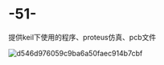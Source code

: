 # -51-
提供keil下使用的程序、proteus仿真、pcb文件

![d546d976059c9ba6a50faec914b7cbf](https://user-images.githubusercontent.com/80191756/204234176-570b265e-bf18-4336-877c-2ad310621f50.jpg)
